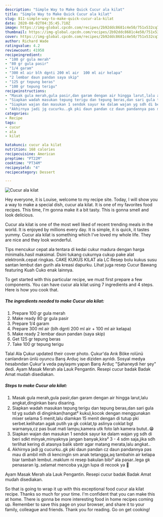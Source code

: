 ```yaml
---
description: "Simple Way to Make Quick Cucur ala kilat"
title: "Simple Way to Make Quick Cucur ala kilat"
slug: 811-simple-way-to-make-quick-cucur-ala-kilat
date: 2020-08-02T04:35:45.710Z
image: https://img-global.cpcdn.com/recipes/2b92ddc8681c4e50/751x532cq70/cucur-ala-kilat-foto-resep-utama.jpg
thumbnail: https://img-global.cpcdn.com/recipes/2b92ddc8681c4e50/751x532cq70/cucur-ala-kilat-foto-resep-utama.jpg
cover: https://img-global.cpcdn.com/recipes/2b92ddc8681c4e50/751x532cq70/cucur-ala-kilat-foto-resep-utama.jpg
author: Richard Wade
ratingvalue: 4.2
reviewcount: 41958
recipeingredient:
- "100 gr gula merah"
- "80 gr gula pasir"
- "1/4 garam"
- "300 ml air blh dgnti 200 ml air  100 ml air kelapa"
- "2 lembar daun pandan saya skip"
- "125 gr tepung beras"
- "100 gr tepung terigu"
recipeinstructions:
- "Masak gula merah,gula pasir,dan garam dengan air hingga larut,lalu angkat,dinginkan baru disaring."
- "Siapkan wadah masukan tepung terigu dan tepung beras,dan sari gula td yg sudah di dinginkan(hangat² kuku),kocok dengan menggunakan mixer selama 5 menit,lalu diamkan 15 menit dengan di tutup pki serbet.kelihatan agak putih ya gk coklat,tp aslinya coklat bgt warnanya,cz pas buat mati lampu,kamera utk foto lah kamera butut..😁"
- "Siapkan wajan dan masukan 1 sendok sayur ke dalam wajan yg sdh di beri sdkt minyak,minyaknya jangan banyak,kira² 3 - 4 sdm saja,jika sdh terlihat kering di atasnya balik sbntr agar matang merata,lalu angkat.."
- "Akhirnya jadi jg cucurku..gk pki daun pandan cz daun pandannya pas mau di ambil mlh di kencingin sm anak tetangga,aq tambahin air kelapa biar tambah lembut..maklum ni resep bakulan bibi² ala pasar..lega gk penasaran lg..selamat mencoba ya,jgn lupa di recook ya 💁"
categories:
- Recipe
tags:
- cucur
- ala
- kilat

katakunci: cucur ala kilat 
nutrition: 168 calories
recipecuisine: American
preptime: "PT22M"
cooktime: "PT34M"
recipeyield: "4"
recipecategory: Dessert

---
```



![Cucur ala kilat](https://img-global.cpcdn.com/recipes/2b92ddc8681c4e50/751x532cq70/cucur-ala-kilat-foto-resep-utama.jpg)

Hey everyone, it is Louise, welcome to my recipe site. Today, I will show you a way to make a special dish, cucur ala kilat. It is one of my favorites food recipes. This time, I'm gonna make it a bit tasty. This is gonna smell and look delicious.

Cucur ala kilat is one of the most well liked of recent trending meals in the world. It is enjoyed by millions every day. It is simple, it is quick, it tastes yummy. Cucur ala kilat is something which I've loved my whole life. They are nice and they look wonderful.

Tips mencukur cepat ala tentara di kedai cukur madura dengan harga minimalis.hasil maksimal. Dsini tukang cukurnya cukup pake alat elektronik.cepat ringkas. CAKE KUKUS KILAT ala LC Resep bolu kukus susu santan lembut dan gurih ala kreasi dapurku. Lihat juga resep Cucur Bawang featuring Kuah Cuko enak lainnya.


To get started with this particular recipe, we must first prepare a few components. You can have cucur ala kilat using 7 ingredients and 4 steps. Here is how you cook that.

<!--inarticleads1-->

##### The ingredients needed to make Cucur ala kilat:

1. Prepare 100 gr gula merah
1. Make ready 80 gr gula pasir
1. Prepare 1/4 garam
1. Prepare 300 ml air (blh dgnti 200 ml air + 100 ml air kelapa)
1. Make ready 2 lembar daun pandan (saya skip)
1. Get 125 gr tepung beras
1. Take 100 gr tepung terigu


Talal Ala Çukur updated their cover photo. Çukur&#39;da Arık Böke rolünü canlandıran ünlü oyuncu Barış Arduç ise diziden ayrıldı. Sosyal medya hesabından Çukur&#39;a veda paylaşımı yapan Barış Arduç &#34;Şahaneydi her şey&#34; dedi. Ayam Masak Merah ala Lauk Pengantin. Resepi cucur badak Badak Amat mudah disediakan. 

<!--inarticleads2-->

##### Steps to make Cucur ala kilat:

1. Masak gula merah,gula pasir,dan garam dengan air hingga larut,lalu angkat,dinginkan baru disaring.
1. Siapkan wadah masukan tepung terigu dan tepung beras,dan sari gula td yg sudah di dinginkan(hangat² kuku),kocok dengan menggunakan mixer selama 5 menit,lalu diamkan 15 menit dengan di tutup pki serbet.kelihatan agak putih ya gk coklat,tp aslinya coklat bgt warnanya,cz pas buat mati lampu,kamera utk foto lah kamera butut..😁
1. Siapkan wajan dan masukan 1 sendok sayur ke dalam wajan yg sdh di beri sdkt minyak,minyaknya jangan banyak,kira² 3 - 4 sdm saja,jika sdh terlihat kering di atasnya balik sbntr agar matang merata,lalu angkat..
1. Akhirnya jadi jg cucurku..gk pki daun pandan cz daun pandannya pas mau di ambil mlh di kencingin sm anak tetangga,aq tambahin air kelapa biar tambah lembut..maklum ni resep bakulan bibi² ala pasar..lega gk penasaran lg..selamat mencoba ya,jgn lupa di recook ya 💁


Ayam Masak Merah ala Lauk Pengantin. Resepi cucur badak Badak Amat mudah disediakan. 

So that is going to wrap it up with this exceptional food cucur ala kilat recipe. Thanks so much for your time. I'm confident that you can make this at home. There is gonna be more interesting food in home recipes coming up. Remember to save this page on your browser, and share it to your family, colleague and friends. Thank you for reading. Go on get cooking!
